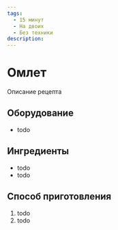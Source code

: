 ```yaml
---
tags:
  - 15 минут
  - На двоих
  - Без техники
description:
---
```

# Омлет

Описание рецепта

## Оборудование

- todo

## Ингредиенты

- todo
- todo

## Способ приготовления

1. todo
1. todo